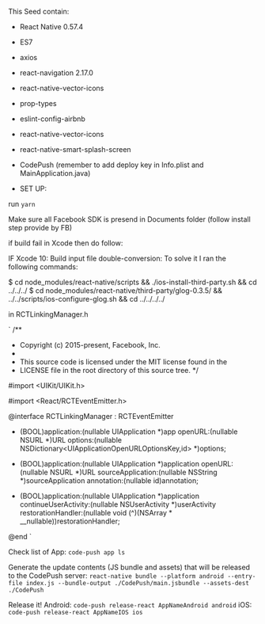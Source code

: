 This Seed contain:
- React Native 0.57.4
- ES7
- axios
- react-navigation 2.17.0
- react-native-vector-icons
- prop-types
- eslint-config-airbnb
- react-native-vector-icons
- react-native-smart-splash-screen
- CodePush (remember to add deploy key in Info.plist and MainApplication.java)

- SET UP:

run `yarn`

Make sure all Facebook SDK is presend in Documents folder (follow install step provide by FB)



if build fail in Xcode then do follow:


IF Xcode 10: Build input file double-conversion:
To solve it I ran the following commands:

$ cd node_modules/react-native/scripts && ./ios-install-third-party.sh && cd ../../../
$ cd node_modules/react-native/third-party/glog-0.3.5/ && ../../scripts/ios-configure-glog.sh && cd ../../../../


in RCTLinkingManager.h

`
/**
 * Copyright (c) 2015-present, Facebook, Inc.
 *
 * This source code is licensed under the MIT license found in the
 * LICENSE file in the root directory of this source tree.
 */

#import <UIKit/UIKit.h>

#import <React/RCTEventEmitter.h>

@interface RCTLinkingManager : RCTEventEmitter

+ (BOOL)application:(nullable UIApplication *)app
            openURL:(nullable NSURL *)URL
            options:(nullable NSDictionary<UIApplicationOpenURLOptionsKey,id> *)options;

+ (BOOL)application:(nullable UIApplication *)application
            openURL:(nullable NSURL *)URL
  sourceApplication:(nullable NSString *)sourceApplication
         annotation:(nullable id)annotation;

+ (BOOL)application:(nullable UIApplication *)application
continueUserActivity:(nullable NSUserActivity *)userActivity
  restorationHandler:(nullable void (^)(NSArray * __nullable))restorationHandler;

@end
`

Check list of App:
`code-push app ls`

Generate the update contents (JS bundle and assets) that will be released to the CodePush server:
`react-native bundle --platform android --entry-file index.js --bundle-output ./CodePush/main.jsbundle --assets-dest ./CodePush`

Release it!
Android: `code-push release-react AppNameAndroid android`
iOS: `code-push release-react AppNameIOS ios`
